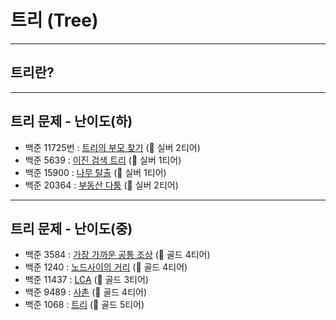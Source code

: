 # 트리 (Tree)

---
## 트리란?


---
## 트리 문제 - 난이도(하)
* 백준 11725번 : [트리의 부모 찾기](https://www.acmicpc.net/problem/11725) (🥈 실버 2티어)
* 백준 5639 : [이진 검색 트리](https://www.acmicpc.net/problem/5639) (🥈 실버 1티어)
* 백준 15900 : [나무 탈출](https://www.acmicpc.net/problem/15900) (🥈 실버 1티어)
* 백준 20364 : [부동산 다툼](https://www.acmicpc.net/problem/20364) (🥈 실버 2티어)

---
## 트리 문제 - 난이도(중)
* 백준 3584 : [가장 가까운 공통 조상](https://www.acmicpc.net/problem/3584) (🥇 골드 4티어)
* 백준 1240 : [노드사이의 거리](https://www.acmicpc.net/problem/1240) (🥇 골드 4티어)
* 백준 11437 : [LCA](https://www.acmicpc.net/problem/11437) (🥇 골드 3티어)
* 백준 9489 : [사촌](https://www.acmicpc.net/problem/9489) (🥇 골드 4티어)
* 백준 1068 : [트리](https://www.acmicpc.net/problem/1068) (🥇 골드 5티어)
